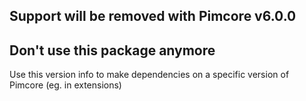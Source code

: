 
  
  
## Support will be removed with Pimcore v6.0.0
## Don't use this package anymore 

Use this version info to make dependencies on a specific version of Pimcore (eg. in extensions)
